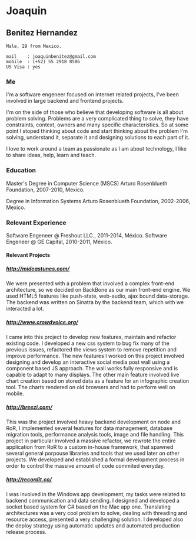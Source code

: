 # Joaquin
## Benitez Hernandez
```
Male, 29 from Mexico.

mail    : joaquinbenitez@gmail.com
mobile  : (+52) 55 2918 8586
US Visa : yes

```

### Me

I'm a software engeneer focused on internet related projects, I've been involved
in large backend and frontend projects.

I'm on the side of those who believe that developing software is all about problem
solving. Problems are a very complicated thing to solve, they have constraints,
context, owners and many specific characteristics. So at some point I stoped
thinking about code and start thinking about the problem I'm solving, understand
it, separate it and designing solutions to each part of it.

I love to work around a team as passionate as I am about technology, I like to share
ideas, help, learn and teach.

### Education

Master's Degree in Computer Science (MSCS)
Arturo Rosenblueth Foundation, 2007-2010, Mexico.

Degree in Information Systems
Arturo Rosenblueth Foundation, 2002-2006, Mexico.

### Relevant Experience

Software Engeneer @ Freshout LLC., 2011-2014, México.
Software Engeneer @ GE Capital, 2010-2011, México.

#### Relevant Projects

##### http://mideastunes.com/
We were presented with a problem that involved a complex front-end architecture,
so we decided on BackBone as our main front-end engine.
We used HTML5 features like push-state, web-audio, ajax bound data-storage.
The backend was written on Sinatra by the backend team, which with we interacted
a lot.

##### http://www.crowdvoice.org/
I came into this project to develop new features, maintain and refactor existing
code. I developed a new css system to bug fix many of the previous issues, refactored
the views system to remove repetition and improve performance. The new features
I worked on this project involved designing and develop an interactive social media
post wall using a component based JS approach. The wall works fully responsive and
is capable to adapt to many displays. The other main feature involved live chart
creation based on stored data as a feature for an infographic creation tool.
The charts rendered on old browsers and had to perform well on mobile.

##### http://breezi.com/
This was the project involved heavy backend development on node and RoR,
I implemented several features for data management, database migration tools,
performance analysis tools, image and file handling. This project in particular
involved a massive refactor, we rewrote the entire application from RoR to a custom
in-house framework, that spawned several general porpouse libraries and tools that
we used later on other projects. We developed and established a formal development
process in order to control the massive amount of code commited everyday.

##### http://recordit.co/
I was involved in the Windows app development, my tasks were related to backend
communication and data sending. I designed and developed a socket based system
for C# based on the Mac app one. Translating architectures was a very cool problem
to solve, dealing with threading and resource access, presented a very challenging
solution. I developed also the deploy strategy using automatic updates and automated
production release process.

